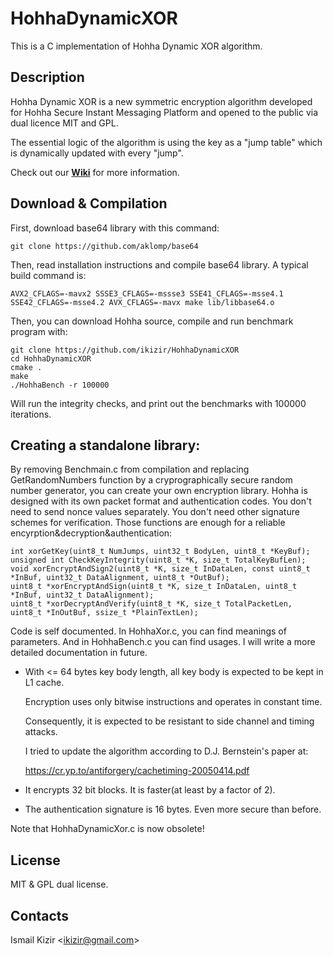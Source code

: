 
# HohhaDynamicXOR

This is a C implementation of Hohha Dynamic XOR algorithm.

## Description

Hohha Dynamic XOR is a new symmetric encryption algorithm developed for Hohha Secure Instant Messaging Platform and opened to the public via dual licence MIT and GPL.

The essential logic of the algorithm is using the key as a "jump table" which is dynamically updated with every "jump".

Check out our **[Wiki]** for more information.

## Download & Compilation

First, download base64 library with this command:
```
git clone https://github.com/aklomp/base64
```

Then, read installation instructions and compile base64 library.
A typical build command is:
```
AVX2_CFLAGS=-mavx2 SSSE3_CFLAGS=-mssse3 SSE41_CFLAGS=-msse4.1 SSE42_CFLAGS=-msse4.2 AVX_CFLAGS=-mavx make lib/libbase64.o
```

Then, you can download Hohha source, compile and run benchmark program with:
```
git clone https://github.com/ikizir/HohhaDynamicXOR
cd HohhaDynamicXOR
cmake .
make
./HohhaBench -r 100000
```
Will run the integrity checks, and print out the benchmarks with 100000 iterations.

## Creating a standalone library:
By removing Benchmain.c from compilation and replacing GetRandomNumbers function by a 
cryprographically secure random number generator, you can create your own encryption library.
Hohha is designed with its own packet format and authentication codes. 
You don't need to send nonce values separately.
You don't need other signature schemes for verification.
Those functions are enough for a reliable encyrption&decryption&authentication:

```
int xorGetKey(uint8_t NumJumps, uint32_t BodyLen, uint8_t *KeyBuf);
unsigned int CheckKeyIntegrity(uint8_t *K, size_t TotalKeyBufLen);
void xorEncryptAndSign2(uint8_t *K, size_t InDataLen, const uint8_t *InBuf, uint32_t DataAlignment, uint8_t *OutBuf);
uint8_t *xorEncryptAndSign(uint8_t *K, size_t InDataLen, uint8_t *InBuf, uint32_t DataAlignment);
uint8_t *xorDecryptAndVerify(uint8_t *K, size_t TotalPacketLen, uint8_t *InOutBuf, ssize_t *PlainTextLen);
```

Code is self documented. In HohhaXor.c, you can find meanings of parameters.
And in HohhaBench.c you can find usages.
I will write a more detailed documentation in future.

* With <= 64 bytes key body length, all key body is expected to be kept in L1 cache.

  Encryption uses only bitwise instructions and operates in constant time.
  
  Consequently, it is expected to be resistant to side channel and timing attacks.
  
  I tried to update the algorithm according to D.J. Bernstein's paper at:
  
  https://cr.yp.to/antiforgery/cachetiming-20050414.pdf
  
  
* It encrypts 32 bit blocks. It is faster(at least by a factor of 2). 

* The authentication signature is 16 bytes. Even more secure than before.

Note that HohhaDynamicXor.c is now obsolete!

## License

MIT & GPL dual license.

## Contacts

Ismail Kizir <[ikizir@gmail.com]>

[wiki]: https://github.com/ikizir/HohhaDynamicXOR/wiki
[ikizir@gmail.com]: mailto:ikizir@gmail.com
[http://ismail-kizir.blogspot.com.tr/]: http://ismail-kizir.blogspot.com.tr/

